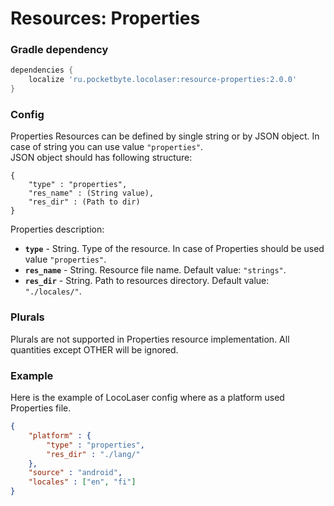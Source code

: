 # Resources: Properties

### Gradle dependency
```gradle
dependencies {
    localize 'ru.pocketbyte.locolaser:resource-properties:2.0.0'
}
```

### Config
Properties Resources can be defined by single string or by JSON object. In case of string you can use value `"properties"`.<br>
JSON object should has following structure:
```
{
    "type" : "properties",
    "res_name" : (String value),
    "res_dir" : (Path to dir)
}
```
Properties description:<br>
- **`type`** - String. Type of the resource. In case of Properties should be used value `"properties"`.
- **`res_name`** - String. Resource file name. Default value: `"strings"`.
- **`res_dir`** - String. Path to resources directory. Default value: `"./locales/"`.

### Plurals
Plurals are not supported in Properties resource implementation. All quantities except OTHER will be ignored.

### Example
Here is the example of LocoLaser config where as a platform used Properties file.
```json
{
    "platform" : {
        "type" : "properties",
        "res_dir" : "./lang/"
    },
    "source" : "android",
    "locales" : ["en", "fi"]
}
```